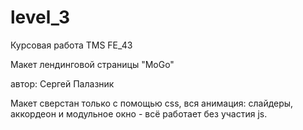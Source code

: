 ﻿# level_3

Курсовая работа TMS FE_43

Макет лендинговой страницы "MoGo"

автор: Сергей Палазник

Макет сверстан только с помощью css, вся анимация: слайдеры, аккордеон и модульное окно - всё работает без участия js.
